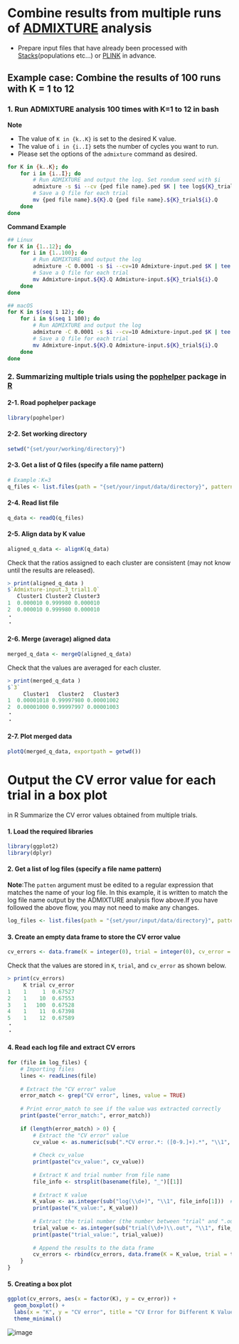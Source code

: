 # Combine results from multiple runs of [ADMIXTURE](https://dalexander.github.io/admixture/index.html) analysis
- Prepare input files that have already been processed with [Stacks](https://catchenlab.life.illinois.edu/stacks/)(populations etc...) or [PLINK](https://www.cog-genomics.org/plink/) in advance.
## Example case: Combine the results of 100 runs with K = 1 to 12
### 1. Run ADMIXTURE analysis 100 times with K=1 to 12 in bash
<b>Note</b>
- The value of `K in {k..K}` is set to the desired K value.
- The value of `i in {i..I}` sets the number of cycles you want to run.
- Please set the options of the `admixture` command as desired.
```bash
for K in {k..K}; do
    for i in {i..I}; do
        # Run ADMIXTURE and output the log. Set rondum seed with $i
        admixture -s $i --cv {ped file name}.ped $K | tee log${K}_trial${i}.out
        # Save a Q file for each trial
        mv {ped file name}.${K}.Q {ped file name}.${K}_trial${i}.Q
    done
done
```
<b>Command Example</b>
```bash
## Linux
for K in {1..12}; do
    for i in {1..100}; do
        # Run ADMIXTURE and output the log
        admixture -C 0.0001 -s $i --cv=10 Admixture-input.ped $K | tee log${K}_trial${i}.out
        # Save a Q file for each trial
        mv Admixture-input.${K}.Q Admixture-input.${K}_trial${i}.Q
    done
done
```
```bash
## macOS
for K in $(seq 1 12); do
    for i in $(seq 1 100); do
        # Run ADMIXTURE and output the log
        admixture -C 0.0001 -s $i --cv=10 Admixture-input.ped $K | tee log${K}_trial${i}.out
        # Save a Q file for each trial
        mv Admixture-input.${K}.Q Admixture-input.${K}_trial${i}.Q
    done
done
```
### 2. Summarizing multiple trials using the [pophelper](https://www.royfrancis.com/pophelper/articles/index.html) package in [R](https://www.r-project.org/)
#### 2-1. Road pophelper package
```R
library(pophelper)
```
#### 2-2. Set working directory
```R
setwd("{set/your/working/directory}")
```
#### 2-3. Get a list of Q files (specify a file name pattern)
```R
# Example：K=3
q_files <- list.files(path = "{set/your/input/data/directory}", pattern = "{pop file name}.3_.*.Q", full.names = TRUE)
```
#### 2-4. Read list file
```R
q_data <- readQ(q_files)
```
#### 2-5. Align data by K value
```R
aligned_q_data <- alignK(q_data)
```
Check that the ratios assigned to each cluster are consistent (may not know until the results are released).
```R
> print(aligned_q_data )
$`Admixture-input.3_trial1.Q`
   Cluster1 Cluster2 Cluster3
1  0.000010 0.999980 0.000010
2  0.000010 0.999980 0.000010
・
・
```
#### 2-6. Merge (average) aligned data
```R
merged_q_data <- mergeQ(aligned_q_data)
```
Check that the values ​​are averaged for each cluster.
```R
> print(merged_q_data )
$`3`
     Cluster1   Cluster2   Cluster3
1  0.00001018 0.99997980 0.00001002
2  0.00001000 0.99997997 0.00001003
・
・
```
#### 2-7. Plot merged data
```R
plotQ(merged_q_data, exportpath = getwd())
```
# Output the CV error value for each trial in a box plot
in R
Summarize the CV error values ​​obtained from multiple trials.
#### 1. Load the required libraries
```R
library(ggplot2)
library(dplyr)
```
#### 2. Get a list of log files (specify a file name pattern)
<b>Note</b>:The `patten` argument must be edited to a regular expression that matches the name of your log file. In this example, it is written to match the log file name output by the ADMIXTURE analysis flow above.If you have followed the above flow, you may not need to make any changes.
```R
log_files <- list.files(path = "{set/your/input/data/directory}", pattern = "log\\d+_trial\\d+\\.out", full.names = TRUE)
```

#### 3. Create an empty data frame to store the CV error value
```R
cv_errors <- data.frame(K = integer(0), trial = integer(0), cv_error = numeric(0))
```
Check that the values ​​are stored in `K`, `trial`, and `cv_error` as shown below.
```R
> print(cv_errors)
     K trial cv_error
1    1     1  0.67527
2    1    10  0.67553
3    1   100  0.67528
4    1    11  0.67398
5    1    12  0.67589
・
・
```
#### 4. Read each log file and extract CV errors
```R
for (file in log_files) {
    # Importing files
    lines <- readLines(file)
    
    # Extract the "CV error" value
    error_match <- grep("CV error", lines, value = TRUE)
    
    # Print error_match to see if the value was extracted correctly
    print(paste("error_match:", error_match))
    
    if (length(error_match) > 0) {
        # Extract the "CV error" value
        cv_value <- as.numeric(sub(".*CV error.*: ([0-9.]+).*", "\\1", error_match))
        
        # Check cv_value
        print(paste("cv_value:", cv_value))
        
        # Extract K and trial number from file name
        file_info <- strsplit(basename(file), "_")[[1]]
        
        # Extract K value
        K_value <- as.integer(sub("log(\\d+)", "\\1", file_info[1]))  # Extract "log" and numbers
        print(paste("K_value:", K_value))
        
        # Extract the trial number (the number between "trial" and ".out")
        trial_value <- as.integer(sub("trial(\\d+)\\.out", "\\1", file_info[2]))  # Extract "trial" and the number
        print(paste("trial_value:", trial_value))
        
        # Append the results to the data frame
        cv_errors <- rbind(cv_errors, data.frame(K = K_value, trial = trial_value, cv_error = cv_value))
    }
}
```
#### 5. Creating a box plot
```R
ggplot(cv_errors, aes(x = factor(K), y = cv_error)) +
  geom_boxplot() +
  labs(x = "K", y = "CV error", title = "CV Error for Different K Values") +
  theme_minimal()
```
![image](https://github.com/user-attachments/assets/1c1bb730-a4e5-4ba9-9839-828a7d0df795)
